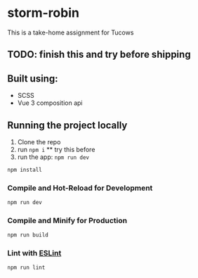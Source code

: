 # storm-robin

This is a take-home assignment for Tucows

## TODO: finish this and try before shipping

## Built using:

- SCSS
- Vue 3 composition api

## Running the project locally

1. Clone the repo
2. run `npm i` \*\* try this before
3. run the app: `npm run dev`

```sh
npm install
```

### Compile and Hot-Reload for Development

```sh
npm run dev
```

### Compile and Minify for Production

```sh
npm run build
```

### Lint with [ESLint](https://eslint.org/)

```sh
npm run lint
```
